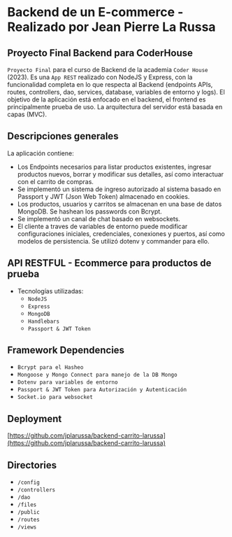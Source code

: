 # Backend de un E-commerce  - Realizado por Jean Pierre La Russa
 
## Proyecto Final Backend para CoderHouse 

`Proyecto Final` para el curso de Backend de la academia `Coder House` (2023).
Es una `App REST` realizado con NodeJS y Express, con la funcionalidad completa en lo que respecta al Backend (endpoints APIs, routes, controllers, dao, services, database, variables de entorno y logs).
El objetivo de la aplicación está enfocado en el backend, el frontend es principalmente prueba de uso.
La arquitectura del servidor está basada en capas (MVC).

## Descripciones generales
La aplicación contiene:

- Los Endpoints necesarios para listar productos existentes, ingresar productos nuevos, borrar y modificar sus detalles, así como interactuar con el carrito de compras.
- Se implementó un sistema de ingreso autorizado al sistema basado en Passport y JWT (Json Web Token) almacenado en cookies.
- Los productos, usuarios y carritos se almacenan en una base de datos MongoDB. Se hashean los passwords con Bcrypt.
- Se implementó un canal de chat basado en websockets.
- El cliente a traves de variables de entorno puede modificar configuraciones iniciales, credenciales, conexiones y puertos, así como modelos de persistencia. Se utilizó dotenv y commander para ello.


## API RESTFUL - Ecommerce para productos de prueba

- Tecnologías utilizadas:     
    - `NodeJS`
    - `Express`
    - `MongoDB`
    - `Handlebars`
    - `Passport & JWT Token`

## Framework Dependencies
- `Bcrypt para el Hasheo`
- `Mongoose y Mongo Connect para manejo de la DB Mongo`
- `Dotenv para variables de entorno`
- `Passport & JWT Token para Autorización y Autenticación`
- `Socket.io para websocket`


## Deployment 

[https://github.com/jplarussa/backend-carrito-larussa](https://github.com/jplarussa/backend-carrito-larussa)

## Directories
- `/config`
- `/controllers`
- `/dao`
- `/files`
- `/public`
- `/routes`
- `/views`